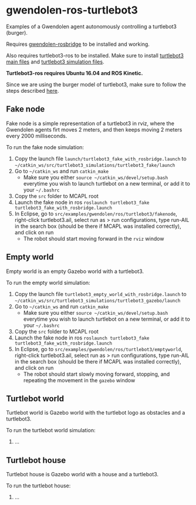 # gwendolen-ros-turtlebot3
Examples of a Gwendolen agent autonomously controlling a turtlebot3 (burger).

Requires [gwendolen-rosbridge](https://github.com/autonomy-and-verification-uol/gwendolen-rosbridge) to be installed and working.

Also requires turtlebot3-ros to be installed. Make sure to install [turtlebot3 main files](http://emanual.robotis.com/docs/en/platform/turtlebot3/pc_setup/) and [turtlebot3 simulation files](http://emanual.robotis.com/docs/en/platform/turtlebot3/simulation/).

**Turtlebot3-ros requires Ubuntu 16.04 and ROS Kinetic.**

Since we are using the burger model of turtlebot3, make sure to follow the steps described [here](http://emanual.robotis.com/docs/en/platform/turtlebot3/export_turtlebot3_model/).

## Fake node 
Fake node is a simple representation of a turtlebot3 in rviz, where the Gwendolen agents firt moves 2 meters, and then keeps moving 2 meters every 2000 milliseconds.

To run the fake node simulation:
1. Copy the launch file `launch/turtlebot3_fake_with_rosbridge.launch` to `~/catkin_ws/src/turtlebot3_simulations/turtlebot3_fake/launch`
2. Go to `~/catkin_ws` and run `catkin_make`
   * Make sure you either `source ~/catkin_ws/devel/setup.bash` everytime you wish to launch turtlebot on a new terminal, or add it to your `~/.bashrc`
3.  Copy the `src` folder to MCAPL root
4. Launch the fake node in ros `roslaunch turtlebot3_fake turtlebot3_fake_with_rosbridge.launch`
5. In Eclipse, go to `src/examples/gwendolen/ros/turtlebot3/fakenode`, right-click turtlebot3.ail, select run as > run configurations, type run-AIL in the search box (should be there if MCAPL was installed correctly), and click on run
   * The robot should start moving forward in the `rviz` window

## Empty world
Empty world is an empty Gazebo world with a turtlebot3.

To run the empty world simulation:
1. Copy the launch file `turtlebot3_empty_world_with_rosbridge.launch` to `~/catkin_ws/src/turtlebot3_simulations/turtlebot3_gazebo/launch`
2. Go to `~/catkin_ws` and run `catkin_make`
   * Make sure you either `source ~/catkin_ws/devel/setup.bash` everytime you wish to launch turtlebot on a new terminal, or add it to your `~/.bashrc`
3.  Copy the `src` folder to MCAPL root
4. Launch the fake node in ros `roslaunch turtlebot3_fake turtlebot3_fake_with_rosbridge.launch`
5. In Eclipse, go to `src/examples/gwendolen/ros/turtlebot3/emptyworld`, right-click turtlebot3.ail, select run as > run configurations, type run-AIL in the search box (should be there if MCAPL was installed correctly), and click on run
   * The robot should start slowly moving forward, stopping, and repeating the movement in the `gazebo` window

## Turtlebot world
Turtlebot world is Gazebo world with the turtlebot logo as obstacles and a turtlebot3.

To run the turtlebot world simulation:
1. ...

## Turtlebot house
Turtlebot house is Gazebo world with a house and a turtlebot3.

To run the turtlebot house:
1. ...
